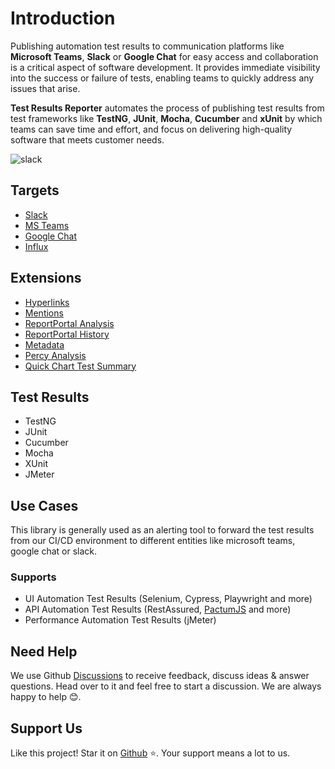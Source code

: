 # Introduction

Publishing automation test results to communication platforms like **Microsoft Teams**, **Slack** or **Google Chat** for easy access and collaboration is a critical aspect of software development. It provides immediate visibility into the success or failure of tests, enabling teams to quickly address any issues that arise.

**Test Results Reporter** automates the process of publishing test results from test frameworks like **TestNG**, **JUnit**, **Mocha**, **Cucumber** and **xUnit** by which teams can save time and effort, and focus on delivering high-quality software that meets customer needs.

![slack](../assets/images/slack/slack-preview.png)

## Targets

- [Slack](/targets/slack)
- [MS Teams](/targets/teams)
- [Google Chat](/targets/chat)
- [Influx](/targets/influx)

## Extensions

- [Hyperlinks](/extensions/hyperlinks)
- [Mentions](/extensions/mentions)
- [ReportPortal Analysis](/extensions/report-portal-analysis)
- [ReportPortal History](/extensions/report-portal-history)
- [Metadata](/extensions/metadata)
- [Percy Analysis](/extensions/percy-analysis)
- [Quick Chart Test Summary](/extensions/quick-chart-test-summary)

## Test Results

- TestNG
- JUnit
- Cucumber
- Mocha
- XUnit
- JMeter

## Use Cases

This library is generally used as an alerting tool to forward the test results from our CI/CD environment to different entities like microsoft teams, google chat or slack.

### Supports

- UI Automation Test Results (Selenium, Cypress, Playwright and more)
- API Automation Test Results (RestAssured, [PactumJS](https://pactumjs.github.io/) and more)
- Performance Automation Test Results (jMeter)

## Need Help

We use Github [Discussions](https://github.com/test-results-reporter/testbeats/discussions) to receive feedback, discuss ideas & answer questions. Head over to it and feel free to start a discussion. We are always happy to help 😊.

## Support Us

Like this project! Star it on [Github](https://github.com/test-results-reporter/testbeats) ⭐. Your support means a lot to us.
